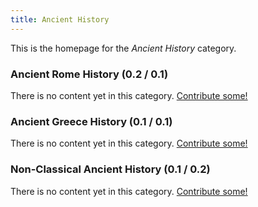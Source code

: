 ```yaml
---
title: Ancient History
---
```


This is the homepage for the *Ancient History* category.

### Ancient Rome History (0.2 / 0.1)

There is no content yet in this category. [Contribute some!](/contribute/index.html)

### Ancient Greece History (0.1 / 0.1)

There is no content yet in this category. [Contribute some!](/contribute/index.html)

### Non-Classical Ancient History (0.1 / 0.2)

There is no content yet in this category. [Contribute some!](/contribute/index.html)
